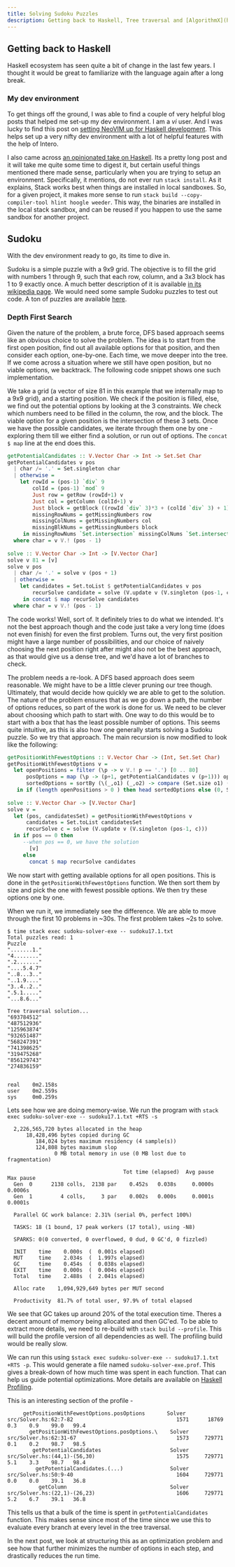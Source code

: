 ```yaml
---
title: Solving Sudoku Puzzles
description: Getting back to Haskell, Tree traversal and [AlgorithmX](https://en.wikipedia.org/wiki/Knuth%27s_Algorithm_X) based solution
---
```


## Getting back to Haskell
Haskell ecosystem has seen quite a bit of change in the last few years. I thought it would be great to familiarize with the language again after a long break. 

### My dev environment
To get things off the ground, I was able to find a couple of very helpful blog posts that helped me set-up my dev environment. I am a *vi* user. And I was lucky to find this post on [setting NeoVIM up for Haskell development](https://mendo.zone/fun/neovim-setup-haskell/). This helps set up a very nifty dev environment with a lot of helpful features with the help of Intero.

I also came across [an opinionated take on Haskell](https://lexi-lambda.github.io/blog/2018/02/10/an-opinionated-guide-to-haskell-in-2018/). Its a pretty long post and it will take me quite some time to digest it, but certain useful things mentioned there made sense, particularly when you are trying to setup an environment. Specifically, it mentions, do not ever run `stack install`. As it explains, Stack works best when things are installed in local sandboxes. So, for a given project, it makes more sense to run `stack build --copy-compiler-tool hlint hoogle weeder`. This way, the binaries are installed in the local stack sandbox, and can be reused if you happen to use the same sandbox for another project.

## Sudoku
With the dev environment ready to go, its time to dive in. 

Sudoku is a simple puzzle with a 9x9 grid. The objective is to fill the grid with numbers 1 through 9, such that each row, column, and a 3x3 block has 1 to 9 exactly once. A much better description of it is available [in its wikipedia page](https://en.wikipedia.org/wiki/Sudoku). We would need some sample Sudoku puzzles to test out code. A ton of puzzles are available [here](https://github.com/simonmar/parconc-examples/blob/master/sudoku17.49151.txt).

### Depth First Search
Given the nature of the problem, a brute force, DFS based approach seems like an obvious choice to solve the problem. The idea is to start from the first open position, find out all available options for that position, and then consider each option, one-by-one. Each time, we move deeper into the tree. If we come across a situation where we still have open position, but no viable options, we backtrack. The following code snippet shows one such implementation.

We take a grid (a vector of size 81 in this example that we internally map to a 9x9 grid), and a starting position. We check if the position is filled, else, we find out the potential options by looking at the 3 constraints. We check which numbers need to be filled in the column, the row, and the block. The viable option for a given position is the intersection of these 3 sets. Once we have the possible candidates, we iterate through them one by one - exploring them till we either find a solution, or run out of options. The `concat $ map` line at the end does this.

```haskell
getPotentialCandidates :: V.Vector Char -> Int -> Set.Set Char
getPotentialCandidates v pos 
  | char /= '.' = Set.singleton char
  | otherwise = 
    let rowId = (pos-1) `div` 9
        colId = (pos-1) `mod` 9
        Just row = getRow (rowId+1) v
        Just col = getColumn (colId+1) v
        Just block = getBlock ((rowId `div` 3)*3 + (colId `div` 3) + 1) v 
        missingRowNums = getMissingNumbers row 
        missingColNums = getMissingNumbers col 
        missingBlkNums = getMissingNumbers block
     in missingRowNums `Set.intersection` missingColNums `Set.intersection` missingBlkNums
  where char = v V.! (pos - 1)
  
solve :: V.Vector Char -> Int -> [V.Vector Char]
solve v 81 = [v]
solve v pos 
  | char /= '.' = solve v (pos + 1)
  | otherwise = 
    let candidates = Set.toList $ getPotentialCandidates v pos
        recurSolve candidate = solve (V.update v (V.singleton (pos-1, candidate))) (pos+1)  
     in concat $ map recurSolve candidates 
  where char = v V.! (pos - 1)  
```

The code works! Well, sort of. It definitely tries to do what we intended. It's not the best approach though and the code just take a very long time (does not even finish) for even the first problem. Turns out, the very first position might have a large number of possibilities, and our choice of naively choosing the next position right after might also not be the best approach, as that would give us a dense tree, and we'd have a lot of branches to check.

The problem needs a re-look. A DFS based approach does seem reasonable. We might have to be a little clever pruning our tree though. Ultimately, that would decide how quickly we are able to get to the solution. The nature of the problem ensures that as we go down a path, the number of options reduces, so part of the work is done for us. We need to be clever about choosing which path to start with. One way to do this would be to start with a box that has the least possible number of options. This seems quite intuitive, as this is also how one generally starts solving a Sudoku puzzle. So we try that approach. The main recursion is now modified to look like the following:

```haskell
getPositionWithFewestOptions :: V.Vector Char -> (Int, Set.Set Char)
getPositionWithFewestOptions v = 
  let openPositions = filter (\p -> v V.! p == '.') [0 .. 80]
      posOptions = map (\p -> (p+1, getPotentialCandidates v (p+1))) openPositions
      sortedOptions = sortBy (\(_,o1) (_,o2) -> compare (Set.size o1) (Set.size o2)) posOptions
   in if (length openPositions > 0 ) then head sortedOptions else (0, Set.empty)
   
solve :: V.Vector Char -> [V.Vector Char]
solve v = 
  let (pos, candidatesSet) = getPositionWithFewestOptions v 
      candidates = Set.toList candidatesSet 
      recurSolve c = solve (V.update v (V.singleton (pos-1, c)))
  in if pos == 0 then
     --when pos == 0, we have the solution            
       [v] 
     else 
       concat $ map recurSolve candidates   
```

We now start with getting available options for all open positions. This is done in the `getPositionWithFewestOptions` function. We then sort them by size and pick the one with fewest possible options. We then try these options one by one. 

When we run it, we immediately see the difference. We are able to move through the first 10 problems in ~30s. The first problem takes ~2s to solve.

```
$ time stack exec sudoku-solver-exe -- sudoku17.1.txt 
Total puzzles read: 1
Puzzle
".......1."
"4........"
".2......."
"....5.4.7"
"..8...3.."
"..1.9...."
"3..4..2.."
".5.1....."
"...8.6..."

Tree traversal solution...
"693784512"
"487512936"
"125963874"
"932651487"
"568247391"
"741398625"
"319475268"
"856129743"
"274836159"


real    0m2.158s
user    0m2.559s
sys     0m0.259s

```
Lets see how we are doing memory-wise. We run the program with `stack exec sudoku-solver-exe -- sudoku17.1.txt +RTS -s`

```
  2,226,565,720 bytes allocated in the heap
      18,428,496 bytes copied during GC
         184,024 bytes maximum residency (4 sample(s))
         124,808 bytes maximum slop
               0 MB total memory in use (0 MB lost due to fragmentation)

                                     Tot time (elapsed)  Avg pause  Max pause
  Gen  0      2138 colls,  2138 par    0.452s   0.038s     0.0000s    0.0006s
  Gen  1         4 colls,     3 par    0.002s   0.000s     0.0001s    0.0001s

  Parallel GC work balance: 2.31% (serial 0%, perfect 100%)

  TASKS: 18 (1 bound, 17 peak workers (17 total), using -N8)

  SPARKS: 0(0 converted, 0 overflowed, 0 dud, 0 GC'd, 0 fizzled)

  INIT    time    0.000s  (  0.001s elapsed)
  MUT     time    2.034s  (  1.997s elapsed)
  GC      time    0.454s  (  0.038s elapsed)
  EXIT    time    0.000s  (  0.004s elapsed)
  Total   time    2.488s  (  2.041s elapsed)

  Alloc rate    1,094,929,649 bytes per MUT second

  Productivity  81.7% of total user, 97.9% of total elapsed

```
We see that GC takes up around 20% of the total execution time. Theres a decent amount of memory being allocated and then GC'ed. To be able to extract more details, we need to re-build with `stack build --profile`. This will build the profile version of all dependencies as well. The profiling build would be really slow.

We can run this using `$stack exec sudoku-solver-exe -- sudoku17.1.txt +RTS -p`. This would generate a file named `sudoku-solver-exe.prof`. This gives a break-down of how much time was spent in each function. That can help us guide potential optimizations. More details are available on [Haskell Profiling](https://downloads.haskell.org/~ghc/latest/docs/html/users_guide/profiling.html).

This is an interesting section of the profile - 
```
     getPositionWithFewestOptions.posOptions       Solver                            src/Solver.hs:62:7-82                                 1571      18769    0.3    0.9    99.0   99.4
       getPositionWithFewestOptions.posOptions.\    Solver                            src/Solver.hs:62:31-67                                1573     729771    0.1    0.2    98.7   98.5
        getPotentialCandidates                      Solver                            src/Solver.hs:(44,1)-(56,30)                          1575     729771    5.1    3.3    98.7   98.4
         getPotentialCandidates.(...)               Solver                            src/Solver.hs:50:9-40                                 1604     729771    0.0    0.0    39.1   36.8
          getColumn                                 Solver                            src/Solver.hs:(22,1)-(26,23)                          1606     729771    5.2    6.7    39.1   36.8
```

This tells us that a bulk of the time is spent in `getPotentialCandidates` function. This makes sense since most of the time since we use this to evaluate every branch at every level in the tree traversal. 

In the next post, we look at structuring this as an optimization problem and see how that further minimizes the number of options in each step, and drastically reduces the run time.

